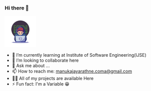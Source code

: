 ### Hi there 👋

<img src="AshanManuka/21004063.jpg"  width="100" height="100">






- 🌱 I’m currently learning at Institute of Software Engineering(IJSE)
- 👯 I’m looking to collaborate here
- 💬 Ask me about ...
- 📫 How to reach me: manukajayarathne.coma@gmail.com
- 👨‍💻 All of my projects are available Here
- ⚡ Fun fact: I'm a Variable 😁

